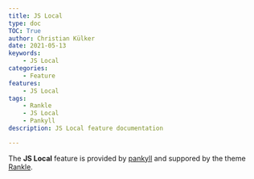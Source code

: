 ```yaml
---
title: JS Local
type: doc
TOC: True
author: Christian Külker
date: 2021-05-13
keywords:
    - JS Local
categories:
    - Feature
features:
    - JS Local
tags:
    - Rankle
    - JS Local
    - Pankyll
description: JS Local feature documentation

---
```


The **JS Local** feature is provided by [pankyll] and suppored
by the theme [Rankle].

[Pankyll]: https://www.pankyll.org/
[Rankle]:  https://www.pankyll.org/en_US/Pankyll-Themes/pankyll-theme-rankle.html

